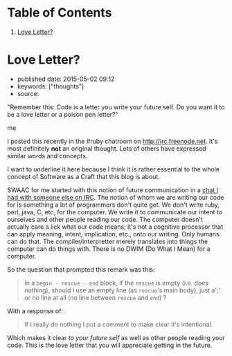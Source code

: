 
# Table of Contents

1.  [Love Letter?](#love-letter)


<a id="love-letter"></a>

# Love Letter?

-   published date: 2015-05-02 09:12
-   keywords: ["thoughts"]
-   source:

<div class="HTML">
<blockquote>

</div>

<div class="HTML">
<p>

</div>

"Remember this: Code is a letter you write your future self. Do you want it to be a love letter or a poison pen letter?"

<div class="HTML">
</p>

</div>

<div class="HTML">
<footer>

</div>

me

<div class="HTML">
</footer>

</div>

<div class="HTML">
</blockquote>

</div>

I posted this recently in the #ruby chatroom on <http://irc.freenode.net>. It's most definitely **not** an original thought. Lots of others have expressed similar words and concepts.

I want to underline it here because I think it is rather essential to the whole concept of Software as a Craft that this blog is about.

SWAAC for me started with this notion of future communication in a [chat I had with someone else on IRC](%7B%%20post_url%202012-12-05-code-as-literature-software-dev-as-communication%20%%7D). The notion of whom we are writing our code for is something a lot of programmers don't quite get. We don't write ruby, perl, java, C, etc, for the computer. We write it to communicate our intent to ourselves and other people reading our code. The computer doesn't actually care a lick what our code means; it's not a cognitive processor that can apply meaning, intent, implication, etc., onto our writing. Only humans can do that. The compiler/interpretter merely translates into things the computer can do things with. There is no DWIM (Do What I Mean) for a computer.

So the question that prompted this remark was this:

> In a `begin - rescue - end` block, if the `rescue` is empty (i.e. does nothing), should I use an empty line (as `rescue`'s main body), just a';' or no line at all (no line between `rescue` and `end`) ?

With a response of:

> If I really do nothing I put a comment to make clear it's intentional.

Which makes it clear *to your future self* as well as other people reading your code. This is the love letter that you will appreciate getting in the future.

